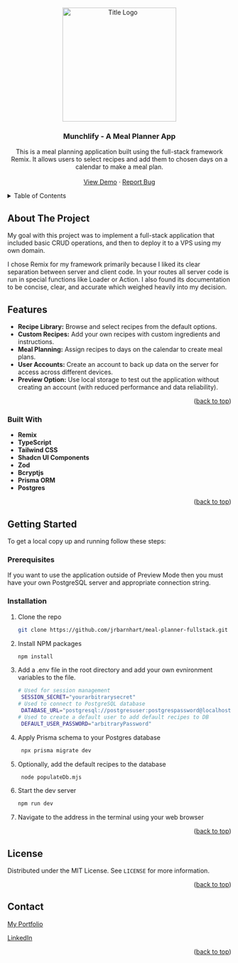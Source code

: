 <!-- Improved compatibility of back to top link: See: https://github.com/othneildrew/Best-README-Template/pull/73 -->
<a name="readme-top"></a>

<!-- PROJECT LOGO -->
<br />
<div align="center">
  <a href="https://joshuarbarnhart.com/meal-planner">
    <img src="public/titleOpt.svg" alt="Title Logo" width="256" height="256">
  </a>

<h3 align="center">Munchlify - A Meal Planner App</h3>

  <p align="center">
    This is a meal planning application built using the full-stack framework Remix. It allows users to select recipes and add them to chosen days on a calendar to make a meal plan.
    <br />
    <br />
    <a href="https://joshuarbarnhart.com/meal-planner">View Demo</a>
    ·
    <a href="https://github.com/jrbarnhart/meal-planner-fullstack/issues/new?labels=bug&template=bug-report---.md">Report Bug</a>
  </p>
</div>



<!-- TABLE OF CONTENTS -->
<details>
  <summary>Table of Contents</summary>
  <ol>
    <li>
      <a href="#about-the-project">About The Project</a>
      <ul>
        <li><a href="#built-with">Built With</a></li>
      </ul>
    </li>
    <li>
      <a href="#getting-started">Getting Started</a>
      <ul>
        <li><a href="#prerequisites">Prerequisites</a></li>
        <li><a href="#installation">Installation</a></li>
      </ul>
    </li>
    <li><a href="#license">License</a></li>
    <li><a href="#contact">Contact</a></li>
  </ol>
</details>



<!-- ABOUT THE PROJECT -->
## About The Project

My goal with this project was to implement a full-stack application that included basic CRUD operations, and then to deploy it to a VPS using my own domain.

I chose Remix for my framework primarily because I liked its clear separation between server and client code. In your routes all server code is run in special functions like Loader or Action. I also found its documentation to be concise, clear, and accurate which weighed heavily into my decision.

## Features

- **Recipe Library:** Browse and select recipes from the default options.
- **Custom Recipes:** Add your own recipes with custom ingredients and instructions.
- **Meal Planning:** Assign recipes to days on the calendar to create meal plans.
- **User Accounts:** Create an account to back up data on the server for access across different devices.
- **Preview Option:** Use local storage to test out the application without creating an account (with reduced performance and data reliability).

<p align="right">(<a href="#readme-top">back to top</a>)</p>



### Built With

- **Remix**
- **TypeScript**
- **Tailwind CSS**
- **Shadcn UI Components**
- **Zod**
- **Bcryptjs**
- **Prisma ORM**
- **Postgres**

<p align="right">(<a href="#readme-top">back to top</a>)</p>



<!-- GETTING STARTED -->
## Getting Started

To get a local copy up and running follow these steps:

### Prerequisites

If you want to use the application outside of Preview Mode then you must have your own PostgreSQL server and appropriate connection string.

### Installation

1. Clone the repo
   ```sh
   git clone https://github.com/jrbarnhart/meal-planner-fullstack.git
   ```
2. Install NPM packages
   ```sh
   npm install
   ```
3. Add a .env file in the root directory and add your own evnironment variables to the file.
   ```sh
   # Used for session management
    SESSION_SECRET="yourarbitrarysecret"
   # Used to connect to PostgreSQL database
    DATABASE_URL="postgresql://postgresuser:postgrespassword@localhost:5432/databasename"
   # Used to create a default user to add default recipes to DB
    DEFAULT_USER_PASSWORD="arbitraryPassword"
   ```
4. Apply Prisma schema to your Postgres database
   ```sh
    npx prisma migrate dev
   ```
5. Optionally, add the default recipes to the database
   ```sh
    node populateDb.mjs
   ```
6. Start the dev server
   ```sh
   npm run dev
   ```
7. Navigate to the address in the terminal using your web browser

<p align="right">(<a href="#readme-top">back to top</a>)</p>

<!-- LICENSE -->
## License

Distributed under the MIT License. See `LICENSE` for more information.

<p align="right">(<a href="#readme-top">back to top</a>)</p>



<!-- CONTACT -->
## Contact

[My Portfolio](https://joshuarbarnhart.com)

[LinkedIn](https://linkedin.com/in/joshuarbarnhart)

<p align="right">(<a href="#readme-top">back to top</a>)</p>

